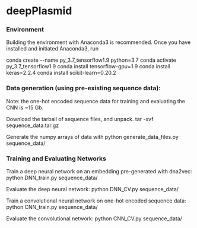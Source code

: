 # deepPlasmid

### Environment

Building the environment with Anaconda3 is recommended. Once you have installed and initiated Anaconda3, run

  conda create --name py_3.7_tensorflow1.9 python=3.7
  conda activate py_3.7_tensorflow1.9
  conda install tensorflow-gpu=1.9
  conda install keras=2.2.4
  conda install scikit-learn=0.20.2

### Data generation (using pre-existing sequence data):

Note: the one-hot encoded sequence data for training and evaluating the CNN is ~15 Gb. 

Download the tarball of sequence files, and unpack.
  tar -xvf sequence_data.tar.gz

Generate the numpy arrays of data with 
  python generate_data_files.py sequence_data/
  
### Training and Evaluating Networks
  
Train a deep neural network on an embedding pre-generated with dna2vec:
  python DNN_train.py sequence_data/
  
Evaluate the deep neural network:
  python DNN_CV.py sequence_data/
  
Train a convolutional neural network on one-hot encoded sequence data:
  python CNN_train.py sequence_data/
  
Evaluate the convolutional network:
  python CNN_CV.py sequence_data/

